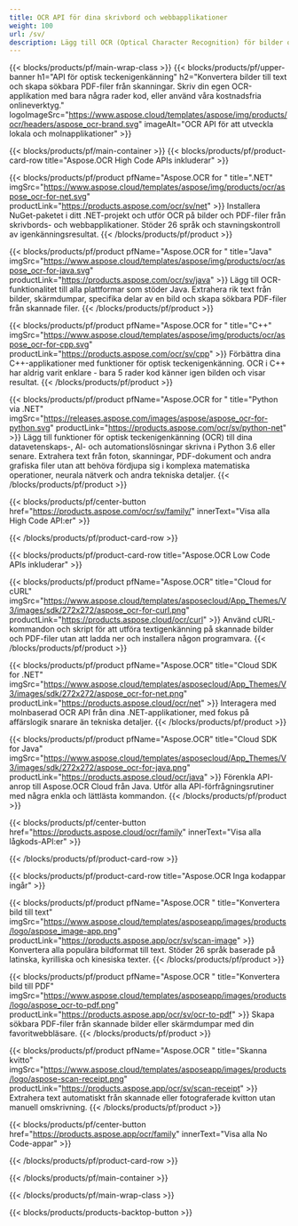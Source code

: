 ```yaml
---
title: OCR API för dina skrivbord och webbapplikationer
weight: 100
url: /sv/
description: Lägg till OCR (Optical Character Recognition) för bilder och PDF-filer till dina .NET-, Java- och C++-program på mindre än 10 rader kod.
---
```


{{< blocks/products/pf/main-wrap-class >}}
{{< blocks/products/pf/upper-banner h1="API för optisk teckenigenkänning" h2="Konvertera bilder till text och skapa sökbara PDF-filer från skanningar. Skriv din egen OCR-applikation med bara några rader kod, eller använd våra kostnadsfria onlineverktyg." logoImageSrc="https://www.aspose.cloud/templates/aspose/img/products/ocr/headers/aspose_ocr-brand.svg" imageAlt="OCR API för att utveckla lokala och molnapplikationer" >}}

{{< blocks/products/pf/main-container >}}
{{< blocks/products/pf/product-card-row title="Aspose.OCR High Code APIs inkluderar" >}}

{{< blocks/products/pf/product pfName="Aspose.OCR for " title=".NET" imgSrc="https://www.aspose.cloud/templates/aspose/img/products/ocr/aspose_ocr-for-net.svg" productLink="https://products.aspose.com/ocr/sv/net" >}}
Installera NuGet-paketet i ditt .NET-projekt och utför OCR på bilder och PDF-filer från skrivbords- och webbapplikationer. Stöder 26 språk och stavningskontroll av igenkänningsresultat.
{{< /blocks/products/pf/product >}}

{{< blocks/products/pf/product pfName="Aspose.OCR for " title="Java" imgSrc="https://www.aspose.cloud/templates/aspose/img/products/ocr/aspose_ocr-for-java.svg" productLink="https://products.aspose.com/ocr/sv/java" >}}
Lägg till OCR-funktionalitet till alla plattformar som stöder Java. Extrahera rik text från bilder, skärmdumpar, specifika delar av en bild och skapa sökbara PDF-filer från skannade filer.
{{< /blocks/products/pf/product >}}

{{< blocks/products/pf/product pfName="Aspose.OCR for " title="C++" imgSrc="https://www.aspose.cloud/templates/aspose/img/products/ocr/aspose_ocr-for-cpp.svg" productLink="https://products.aspose.com/ocr/sv/cpp" >}}
Förbättra dina C++-applikationer med funktioner för optisk teckenigenkänning. OCR i C++ har aldrig varit enklare - bara 5 rader kod känner igen bilden och visar resultat.
{{< /blocks/products/pf/product >}}

{{< blocks/products/pf/product pfName="Aspose.OCR for " title="Python via .NET" imgSrc="https://releases.aspose.com/images/aspose/aspose_ocr-for-python.svg" productLink="https://products.aspose.com/ocr/sv/python-net" >}}
Lägg till funktioner för optisk teckenigenkänning (OCR) till dina datavetenskaps-, AI- och automationslösningar skrivna i Python 3.6 eller senare. Extrahera text från foton, skanningar, PDF-dokument och andra grafiska filer utan att behöva fördjupa sig i komplexa matematiska operationer, neurala nätverk och andra tekniska detaljer.
{{< /blocks/products/pf/product >}}

{{< blocks/products/pf/center-button href="https://products.aspose.com/ocr/sv/family/" innerText="Visa alla High Code API:er" >}}

{{< /blocks/products/pf/product-card-row >}}

{{< blocks/products/pf/product-card-row title="Aspose.OCR Low Code APIs inkluderar" >}}

{{< blocks/products/pf/product pfName="Aspose.OCR" title="Cloud for cURL" imgSrc="https://www.aspose.cloud/templates/asposecloud/App_Themes/V3/images/sdk/272x272/aspose_ocr-for-curl.png" productLink="https://products.aspose.cloud/ocr/curl" >}}
Använd cURL-kommandon och skript för att utföra textigenkänning på skannade bilder och PDF-filer utan att ladda ner och installera någon programvara.
{{< /blocks/products/pf/product >}}

{{< blocks/products/pf/product pfName="Aspose.OCR" title="Cloud SDK for .NET" imgSrc="https://www.aspose.cloud/templates/asposecloud/App_Themes/V3/images/sdk/272x272/aspose_ocr-for-net.png" productLink="https://products.aspose.cloud/ocr/net" >}}
Interagera med molnbaserad OCR API från dina .NET-applikationer, med fokus på affärslogik snarare än tekniska detaljer.
{{< /blocks/products/pf/product >}}

{{< blocks/products/pf/product pfName="Aspose.OCR" title="Cloud SDK for Java" imgSrc="https://www.aspose.cloud/templates/asposecloud/App_Themes/V3/images/sdk/272x272/aspose_ocr-for-java.png" productLink="https://products.aspose.cloud/ocr/java" >}}
Förenkla API-anrop till Aspose.OCR Cloud från Java. Utför alla API-förfrågningsrutiner med några enkla och lättlästa kommandon.
{{< /blocks/products/pf/product >}}

{{< blocks/products/pf/center-button href="https://products.aspose.cloud/ocr/family" innerText="Visa alla lågkods-API:er" >}}

{{< /blocks/products/pf/product-card-row >}}

{{< blocks/products/pf/product-card-row title="Aspose.OCR Inga kodappar ingår" >}}

{{< blocks/products/pf/product pfName="Aspose.OCR " title="Konvertera bild till text" imgSrc="https://www.aspose.cloud/templates/asposeapp/images/products/logo/aspose_image-app.png" productLink="https://products.aspose.app/ocr/sv/scan-image" >}}
Konvertera alla populära bildformat till text. Stöder 26 språk baserade på latinska, kyrilliska och kinesiska texter.
{{< /blocks/products/pf/product >}}

{{< blocks/products/pf/product pfName="Aspose.OCR " title="Konvertera bild till PDF" imgSrc="https://www.aspose.cloud/templates/asposeapp/images/products/logo/aspose_ocr-to-pdf.png" productLink="https://products.aspose.app/ocr/sv/ocr-to-pdf" >}}
Skapa sökbara PDF-filer från skannade bilder eller skärmdumpar med din favoritwebbläsare.
{{< /blocks/products/pf/product >}}

{{< blocks/products/pf/product pfName="Aspose.OCR " title="Skanna kvitto" imgSrc="https://www.aspose.cloud/templates/asposeapp/images/products/logo/aspose-scan-receipt.png" productLink="https://products.aspose.app/ocr/sv/scan-receipt" >}}
Extrahera text automatiskt från skannade eller fotograferade kvitton utan manuell omskrivning.
{{< /blocks/products/pf/product >}}

{{< blocks/products/pf/center-button href="https://products.aspose.app/ocr/family" innerText="Visa alla No Code-appar" >}}

{{< /blocks/products/pf/product-card-row >}}

{{< /blocks/products/pf/main-container >}}

{{< /blocks/products/pf/main-wrap-class >}}

{{< blocks/products/products-backtop-button >}}